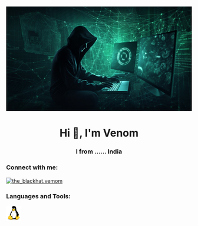 ![logo](https://github.com/blackhatvenomm/blackhatvenomm/blob/main/pngtree-hacked-computer-screen-of-a-hooded-hacker-sitting-at-his-computer-image_2914447.jpg)
<h1 align="center">Hi 👋, I'm Venom</h1>
<h3 align="center">I from ...... India</h3>

<h3 align="left">Connect with me:</h3>
<p align="left">
<a href="https://instagram.com/the_blackhat.vemom" target="blank"><img align="center" src="https://raw.githubusercontent.com/rahuldkjain/github-profile-readme-generator/master/src/images/icons/Social/instagram.svg" alt="the_blackhat.vemom" height="30" width="40" /></a>
</p>

<h3 align="left">Languages and Tools:</h3>
<p align="left"> <a href="https://www.linux.org/" target="_blank" rel="noreferrer"> <img src="https://raw.githubusercontent.com/devicons/devicon/master/icons/linux/linux-original.svg" alt="linux" width="40" height="40"/> </a> </p>
